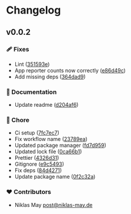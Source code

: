 # Changelog


## v0.0.2


### 🩹 Fixes

- Lint ([351593e](https://github.com/niklas-may/auto-groq/commit/351593e))
- App reporter counts now correctly ([e86d49c](https://github.com/niklas-may/auto-groq/commit/e86d49c))
- Add missing deps ([364dad9](https://github.com/niklas-may/auto-groq/commit/364dad9))

### 📖 Documentation

- Update readme ([d204af6](https://github.com/niklas-may/auto-groq/commit/d204af6))

### 🏡 Chore

- Ci setup ([7fc7ec7](https://github.com/niklas-may/auto-groq/commit/7fc7ec7))
- Fix workflow name ([23789ea](https://github.com/niklas-may/auto-groq/commit/23789ea))
- Updated package manager ([fd7d959](https://github.com/niklas-may/auto-groq/commit/fd7d959))
- Updated lock file ([0ca66b1](https://github.com/niklas-may/auto-groq/commit/0ca66b1))
- Prettier ([4326d31](https://github.com/niklas-may/auto-groq/commit/4326d31))
- Gitignore ([e9c5493](https://github.com/niklas-may/auto-groq/commit/e9c5493))
- Fix deps ([84d4271](https://github.com/niklas-may/auto-groq/commit/84d4271))
- Update package name ([0f2c32a](https://github.com/niklas-may/auto-groq/commit/0f2c32a))

### ❤️ Contributors

- Niklas May <post@niklas-may.de>

